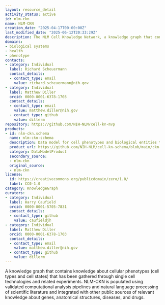 ```yaml
---
layout: resource_detail
activity_status: active
id: nlm-ckn
name: NLM-CKN
creation_date: "2025-04-17T00:00:00Z"
last_modified_date: "2025-06-12T20:33:29Z"
description: The NLM Cell Knowledge Network, a knowledge graph that contains knowledge about cellular phenotypes (cell types and cell states) that has been gathered through single cell technologies and related experiments. NLM-CKN is populated using validated computational analysis pipelines and natural language processing of scientific literature and integrated with other public sources of relevant knowledge about genes, anatomical structures, diseases, and drugs.
domains:
- biological systems
- health
- phenotype
contacts:
- category: Individual
  label: Richard Scheuermann
  contact_details:
  - contact_type: email
    value: richard.scheuermann@nih.gov
- category: Individual
  label: Matthew Diller
  orcid: 0000-0001-6378-1703
  contact_details:
  - contact_type: email
    value: matthew.diller@nih.gov
  - contact_type: github
    value: dillerm
repository: https://github.com/NIH-NLM/cell-kn-mvp
products:
- id: nlm-ckn.schema
  name: nlm-ckn-schema
  description: Data model for cell phenotypes and biological entities they relate to.
  product_url: https://github.com/NIH-NLM/cell-kn-schema/blob/main/ckn-schema.yaml
  category: DataModelProduct
  secondary_source:
  - nlm-ckn
  original_source:
  - nlm-ckn
license:
  id: https://creativecommons.org/publicdomain/zero/1.0/
  label: CC0-1.0
category: KnowledgeGraph
curators:
- category: Individual
  label: Harry Caufield
  orcid: 0000-0001-5705-7831
  contact_details:
  - contact_type: github
    value: caufieldjh
- category: Individual
  label: Matthew Diller
  orcid: 0000-0001-6378-1703
  contact_details:
  - contact_type: email
    value: matthew.diller@nih.gov
  - contact_type: github
    value: dillerm
---
```


A knowledge graph that contains knowledge about cellular phenotypes (cell types and cell states) that has been gathered through single cell technologies and related experiments. NLM-CKN is populated using validated computational analysis pipelines and natural language processing of scientific literature and integrated with other public sources of relevant knowledge about genes, anatomical structures, diseases, and drugs.